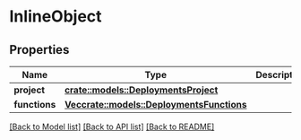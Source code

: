 # InlineObject

## Properties

Name | Type | Description | Notes
------------ | ------------- | ------------- | -------------
**project** | [**crate::models::DeploymentsProject**](_deployments_project.md) |  | 
**functions** | [**Vec<crate::models::DeploymentsFunctions>**](_deployments_functions.md) |  | 

[[Back to Model list]](../README.md#documentation-for-models) [[Back to API list]](../README.md#documentation-for-api-endpoints) [[Back to README]](../README.md)


